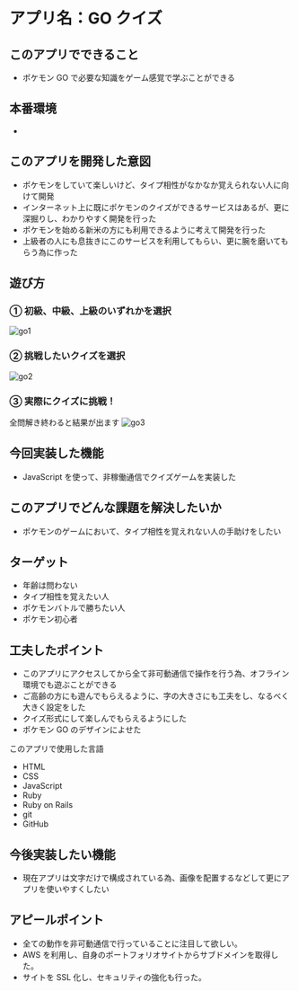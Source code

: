 # アプリ名：GO クイズ

## このアプリでできること

- ポケモン GO で必要な知識をゲーム感覚で学ぶことができる

## 本番環境

-

## このアプリを開発した意図

- ポケモンをしていて楽しいけど、タイプ相性がなかなか覚えられない人に向けて開発
- インターネット上に既にポケモンのクイズができるサービスはあるが、更に深掘りし、わかりやすく開発を行った
- ポケモンを始める新米の方にも利用できるように考えて開発を行った
- 上級者の人にも息抜きにこのサービスを利用してもらい、更に腕を磨いてもらう為に作った

## 遊び方

### ① 初級、中級、上級のいずれかを選択

![go1](https://user-images.githubusercontent.com/72017542/114268156-a875b880-9a3a-11eb-92f4-d1a4a29be927.gif)

### ② 挑戦したいクイズを選択

![go2](https://user-images.githubusercontent.com/72017542/114268166-b6c3d480-9a3a-11eb-9fbe-d9a22fd92b44.gif)

### ③ 実際にクイズに挑戦！

全問解き終わると結果が出ます
![go3](https://user-images.githubusercontent.com/72017542/114268183-c9d6a480-9a3a-11eb-98c0-4357309944d1.gif)

## 今回実装した機能

- JavaScript を使って、非稼働通信でクイズゲームを実装した

## このアプリでどんな課題を解決したいか

- ポケモンのゲームにおいて、タイプ相性を覚えれない人の手助けをしたい

## ターゲット

- 年齢は問わない
- タイプ相性を覚えたい人
- ポケモンバトルで勝ちたい人
- ポケモン初心者

## 工夫したポイント

- このアプリにアクセスしてから全て非可動通信で操作を行う為、オフライン環境でも遊ぶことができる
- ご高齢の方にも遊んでもらえるように、字の大きさにも工夫をし、なるべく大きく設定をした
- クイズ形式にして楽しんでもらえるようにした
- ポケモン GO のデザインによせた

このアプリで使用した言語

- HTML
- CSS
- JavaScript
- Ruby
- Ruby on Rails
- git
- GitHub

## 今後実装したい機能

- 現在アプリは文字だけで構成されている為、画像を配置するなどして更にアプリを使いやすくしたい

## アピールポイント

- 全ての動作を非可動通信で行っていることに注目して欲しい。
- AWS を利用し、自身のポートフォリオサイトからサブドメインを取得した。
- サイトを SSL 化し、セキュリティの強化も行った。
